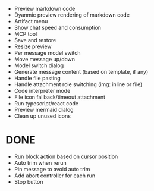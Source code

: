 - Preview markdown code
- Dyanmic preview rendering of markdown code
- Artifact menu
- Show chat speed and consumption
- MCP tool
- Save and restore
- Resize preview
- Per message model switch
- Move message up/down
- Model switch dialog
- Generate message content (based on template, if any)
- Handle file pasting
- Handle attachment role switching (img: inline or file)
- Code interpreter mode
- File icon fallback/timeout attachment
- Run typescript/react code
- Preview mermaid dialog
- Clean up unused icons

# DONE

- Run block action based on cursor position
- Auto trim when rerun
- Pin message to avoid auto trim
- Add abort controller for each run
- Stop button
